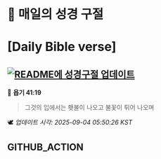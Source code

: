 # 🙏 매일의 성경 구절
# [Daily Bible verse]
## [![README에 성경구절 업데이트](https://github.com/DONGSUKA/first_test/actions/workflows/update-readme-bible.yml/badge.svg)](https://github.com/DONGSUKA/first_test/actions/workflows/update-readme-bible.yml)
<!-- START_BIBLE_VERSE -->
📖 **욥기 41:19**
> 그것의 입에서는 횃불이 나오고 불꽃이 튀어 나오며

🕊️ _업데이트 시각: 2025-09-04 05:50:26 KST_
  <!-- END_BIBLE_VERSE -->
## GITHUB_ACTION
